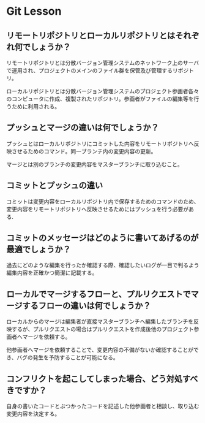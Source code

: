 # Git Lesson

## リモートリポジトリとローカルリポジトリとはそれぞれ何でしょうか？

リモートリポジトリとは分散バージョン管理システムのネットワーク上のサーバで運用され、プロジェクトのメインのファイル群を保管及び管理するリポジトリ。

ローカルリポジトリとは分散バージョン管理システムのプロジェクト参画者各々のコンピュータに作成、複製されたリポジトリ。参画者がファイルの編集等を行うために利用される。

## プッシュとマージの違いは何でしょうか？

プッシュとはローカルリポジトリにコミットした内容をリモートリポジトリへ反映させるためのコマンド。同一ブランチ内の変更内容の更新。

マージとは別のブランチの変更内容をマスターブランチに取り込むこと。

## コミットとプッシュの違い

コミットは変更内容をローカルリポジトリ内で保存するためのコマンドのため、変更内容をリモートリポジトリへ反映させるためにはプッシュを行う必要がある.

## コミットのメッセージはどのように書いてあげるのが最適でしょうか？

過去にどのような編集を行ったか確認する際、確認したいログが一目で判るよう編集内容を正確かつ簡潔に記載する。

## ローカルでマージするフローと、プルリクエストでマージするフローの違いは何でしょうか？

ローカルからのマージは編集者が直接マスターブランチへ編集したブランチを反映するが、プルリクエストの場合はプルリクエストを作成後他のプロジェクト参画者へマージを依頼する。

他参画者へマージを依頼することで、変更内容の不備がないか確認することができ、バグの発生を予防することが可能になる。

## コンフリクトを起こしてしまった場合、どう対処すべきですか？

自身の書いたコードとぶつかったコードを記述した他参画者と相談し、取り込む変更内容を決定する。
